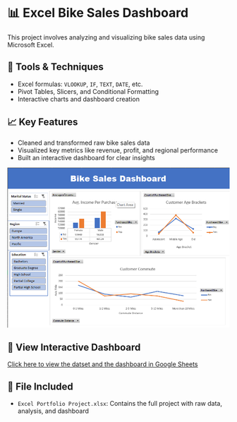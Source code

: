 # 📊 Excel Bike Sales Dashboard

This project involves analyzing and visualizing bike sales data using Microsoft Excel.

## 🔧 Tools & Techniques
- Excel formulas: `VLOOKUP`, `IF`, `TEXT`, `DATE`, etc.
- Pivot Tables, Slicers, and Conditional Formatting
- Interactive charts and dashboard creation

## 📈 Key Features
- Cleaned and transformed raw bike sales data
- Visualized key metrics like revenue, profit, and regional performance
- Built an interactive dashboard for clear insights

![Dashboard Screenshot](bike-sales-das.png)


## 🔗 View Interactive Dashboard
[Click here to view the datset and the dashboard in Google Sheets](https://docs.google.com/spreadsheets/d/1NrPJDtszBqP05_XdocVf1VkHBHa66JC-SHY2IjDDP5Y/view?usp=sharing)

## 📁 File Included
- `Excel Portfolio Project.xlsx`: Contains the full project with raw data, analysis, and dashboard
